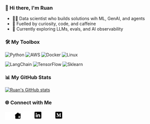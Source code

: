 ### 👋 Hi there, I'm Ruan

- 🧑‍💻 Data scientist who builds solutions wih ML, GenAI, and agents
- 🧃 Fuelled by curiosity, code, and caffeine
- 🌱 Currently exploring LLMs, evals, and AI observability

### 🛠 My Toolbox

![Python](https://img.shields.io/badge/-Python-000?&logo=python&style=for-the-badge)
![AWS](https://img.shields.io/badge/-AWS-000?&logo=amazon-aws&style=for-the-badge)
![Docker](https://img.shields.io/badge/-Docker-000?&logo=Docker&style=for-the-badge)
![Linux](https://img.shields.io/badge/-Linux-000?&logo=Linux&style=for-the-badge)


![LangChain](https://img.shields.io/badge/-LangChain-000?&logo=langchain&style=for-the-badge)
![TensorFlow](https://img.shields.io/badge/-TensorFlow-000?&logo=TensorFlow&style=for-the-badge)
![Sklearn](https://img.shields.io/badge/-Sklearn-000?&logo=scikitlearn&style=for-the-badge)

<!--
More badges from: https://dev.to/envoy_/150-badges-for-github-pnk
![SQL](https://img.shields.io/badge/-SQL-000?&logo=microsoftsqlserver&style=for-the-badge)
![Pandas](https://img.shields.io/badge/-Pandas-000?&logo=pandas&style=for-the-badge)
![NumPy](https://img.shields.io/badge/-NumPy-000?&logo=numpy&style=for-the-badge)
![XGBoost](https://img.shields.io/badge/-XGBoost-000?&logo=xgboost&style=for-the-badge)
-->

### 📊 My GitHub Stats

[![Ruan's GitHub stats](https://github-readme-stats.vercel.app/api?username=ruankie&show_icons=true&theme=slateorange&count_private=true&include_all_commits=true&hide_title=true&rank_icon=percentile)](https://github.com/anuraghazra/github-readme-stats)

### 🌐 Connect with Me

[<img src='icons/home-light.svg' alt='linkedin' height='25'>](https://ruankie.github.io/#gh-dark-mode-only)
[<img src='icons/home-dark.svg' alt='linkedin' height='25'>](https://ruankie.github.io/#gh-light-mode-only)
[<img src='icons/linkedin-light.svg' alt='linkedin' height='30'>](https://www.linkedin.com/in/ruan-pretorius/#gh-dark-mode-only)
[<img src='icons/linkedin-dark.svg' alt='linkedin' height='30'>](https://www.linkedin.com/in/ruan-pretorius/#gh-light-mode-only)
[<img src='icons/medium-light.svg' alt='linkedin' height='30'>](https://medium.com/@ruankie#gh-dark-mode-only)
[<img src='icons/medium-dark.svg' alt='linkedin' height='30'>](https://medium.com/@ruankie#gh-light-mode-only)

<!--
Sponsor links
[<img src="icons/BuyMeACoffee_dark@2x.png" alt="ko-fi" width="150"/>](https://ko-fi.com/N4N6D8Q0K)
-->

<!--
**ruankie/ruankie** is a ✨ _special_ ✨ repository because its `README.md` (this file) appears on your GitHub profile.

Here are some ideas to get you started:

- 🔭 I’m currently working on ...
- 🌱 I’m currently learning ...
- 👯 I’m looking to collaborate on ...
- 🤔 I’m looking for help with ...
- 💬 Ask me about ...
- 📫 How to reach me: ...
- 😄 Pronouns: ...
- ⚡ Fun fact: ...

Use these icons:
https://icons8.com/icon/set/social-media/ios-glyphs
save .svg with size 50x50
-->
